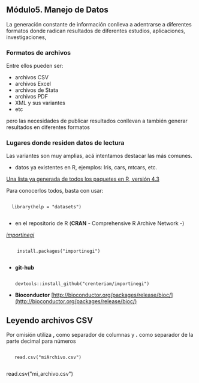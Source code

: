 
## Módulo5. Manejo de Datos

La generación constante de información conlleva a adentrarse a diferentes formatos donde radican resultados de diferentes estudios, aplicaciones, investigaciones, 

### Formatos de archivos

Entre ellos pueden ser:

- archivos CSV
- archivos Excel
- archivos de Stata
- archivos PDF
- XML y sus variantes
- etc

pero las necesidades de publicar resultados conllevan a también generar resultados en diferentes formatos

### Lugares donde residen datos de lectura

  Las variantes son muy amplias, acá intentamos destacar las más comunes.
  
  - datos ya existentes en R, ejemplos: Iris, cars, mtcars, etc.

  [Una lista ya generada de todos los paquetes en R, versión 4.3 ](https://stat.ethz.ch/R-manual/R-devel/library/datasets/html/00Index.html)

  Para conocerlos todos, basta con usar:
  <pre><code>
  library(help = "datasets")
  </code></pre>
  
 - en el repositorio de R (**CRAN** - Comprehensive R Archive Network -)
 
  [*importinegi*](https://rde.inegi.org.mx/index.php/2020/12/02/importinegi-un-paquete-de-r-para-descargar-y-gestionar-bases-de-datos-del-inegi/)
   <pre><code>
    install.packages("importinegi")
   </code></pre>
  
 - **git-hub**
   <pre><code>
   devtools::install_github("crenteriam/importinegi")
   </code></pre>
 
 - **Bioconductor**
  [http://bioconductor.org/packages/release/bioc/](http://bioconductor.org/packages/release/bioc/)
 

## Leyendo archivos CSV
Por omisión utiliza **,** como separador de columnas y **.** como separador de la parte decimal para números
   <pre><code>
   read.csv("miArchivo.csv")
   </code></pre>


read.csv("mi_archivo.csv")
